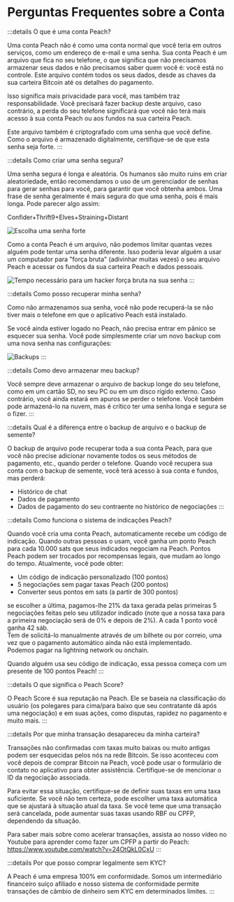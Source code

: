 # Perguntas Frequentes sobre a Conta

:::details O que é uma conta Peach?

Uma conta Peach não é como uma conta normal que você teria em outros serviços, como um endereço de e-mail e uma senha. Sua conta Peach é um arquivo que fica no seu telefone, o que significa que não precisamos armazenar seus dados e não precisamos saber quem você é: você está no controle. Este arquivo contém todos os seus dados, desde as chaves da sua carteira Bitcoin até os detalhes do pagamento.

Isso significa mais privacidade para você, mas também traz responsabilidade. Você precisará fazer backup deste arquivo, caso contrário, a perda do seu telefone significará que você não terá mais acesso à sua conta Peach ou aos fundos na sua carteira Peach.

Este arquivo também é criptografado com uma senha que você define. Como o arquivo é armazenado digitalmente, certifique-se de que esta senha seja forte.
:::

:::details Como criar uma senha segura?

Uma senha segura é longa e aleatória. Os humanos são muito ruins em criar aleatoriedade, então recomendamos o uso de um gerenciador de senhas para gerar senhas para você, para garantir que você obtenha ambos. Uma frase de senha geralmente é mais segura do que uma senha, pois é mais longa. Pode parecer algo assim:

Confider+Thrift9+Elves+Straining+Distant

![Escolha uma senha forte](/img/faq/account/StrongPassword.png)

Como a conta Peach é um arquivo, não podemos limitar quantas vezes alguém pode tentar uma senha diferente. Isso poderia levar alguém a usar um computador para "força bruta" (adivinhar muitas vezes) o seu arquivo Peach e acessar os fundos da sua carteira Peach e dados pessoais.

![Tempo necessário para um hacker força bruta na sua senha](/img/faq/account/PWBruteForce.png)
:::

:::details Como posso recuperar minha senha?

Como não armazenamos sua senha, você não pode recuperá-la se não tiver mais o telefone em que o aplicativo Peach está instalado.

Se você ainda estiver logado no Peach, não precisa entrar em pânico se esquecer sua senha. Você pode simplesmente criar um novo backup com uma nova senha nas configurações:

![Backups](/img/faq/account/backups.png)
:::

:::details Como devo armazenar meu backup?

Você sempre deve armazenar o arquivo de backup longe do seu telefone, como em um cartão SD, no seu PC ou em um disco rígido externo. Caso contrário, você ainda estará em apuros se perder o telefone. Você também pode armazená-lo na nuvem, mas é crítico ter uma senha longa e segura se o fizer.
:::

:::details Qual é a diferença entre o backup de arquivo e o backup de semente?

O backup de arquivo pode recuperar toda a sua conta Peach, para que você não precise adicionar novamente todos os seus métodos de pagamento, etc., quando perder o telefone. Quando você recupera sua conta com o backup de semente, você terá acesso à sua conta e fundos, mas perderá:

- Histórico de chat
- Dados de pagamento
- Dados de pagamento do seu contraente no histórico de negociações
  :::

:::details Como funciona o sistema de indicações Peach?

Quando você cria uma conta Peach, automaticamente recebe um código de indicação. Quando outras pessoas o usam, você ganha um ponto Peach para cada 10.000 sats que seus indicados negociam na Peach. Pontos Peach podem ser trocados por recompensas legais, que mudam ao longo do tempo. Atualmente, você pode obter:

- Um código de indicação personalizado (100 pontos)
- 5 negociações sem pagar taxas Peach (200 pontos)
- Converter seus pontos em sats (a partir de 300 pontos)

se escolher a última, pagamos-lhe 21% da taxa gerada pelas primeiras 5 negociações feitas pelo seu utilizador indicado (note que a nossa taxa para a primeira negociação será de 0% e depois de 2%). A cada 1 ponto você ganha 42 sáb.  
Tem de solicitá-lo manualmente através de um bilhete ou por correio, uma vez que o pagamento automático ainda não está implementado.  
Podemos pagar na lightning network ou onchain.

Quando alguém usa seu código de indicação, essa pessoa começa com um presente de 100 pontos Peach!
:::

:::details O que significa o Peach Score?

O Peach Score é sua reputação na Peach. Ele se baseia na classificação do usuário (os polegares para cima/para baixo que seu contratante dá após uma negociação) e em suas ações, como disputas, rapidez no pagamento e muito mais.
:::

:::details Por que minha transação desapareceu da minha carteira?

Transações não confirmadas com taxas muito baixas ou muito antigas podem ser esquecidas pelos nós na rede Bitcoin. Se isso aconteceu com você depois de comprar Bitcoin na Peach, você pode usar o formulário de contato no aplicativo para obter assistência. Certifique-se de mencionar o ID da negociação associada.

Para evitar essa situação, certifique-se de definir suas taxas em uma taxa suficiente. Se você não tem certeza, pode escolher uma taxa automática que se ajustará à situação atual da taxa. Se você teme que uma transação será cancelada, pode aumentar suas taxas usando RBF ou CPFP, dependendo da situação.

Para saber mais sobre como acelerar transações, assista ao nosso vídeo no Youtube para aprender como fazer um CPFP a partir do Peach: https://www.youtube.com/watch?v=24OtQkL0CxU
:::

:::details Por que posso comprar legalmente sem KYC?

A Peach é uma empresa 100% em conformidade. Somos um intermediário financeiro suíço afiliado e nosso sistema de conformidade permite transações de câmbio de dinheiro sem KYC em determinados limites.
:::
